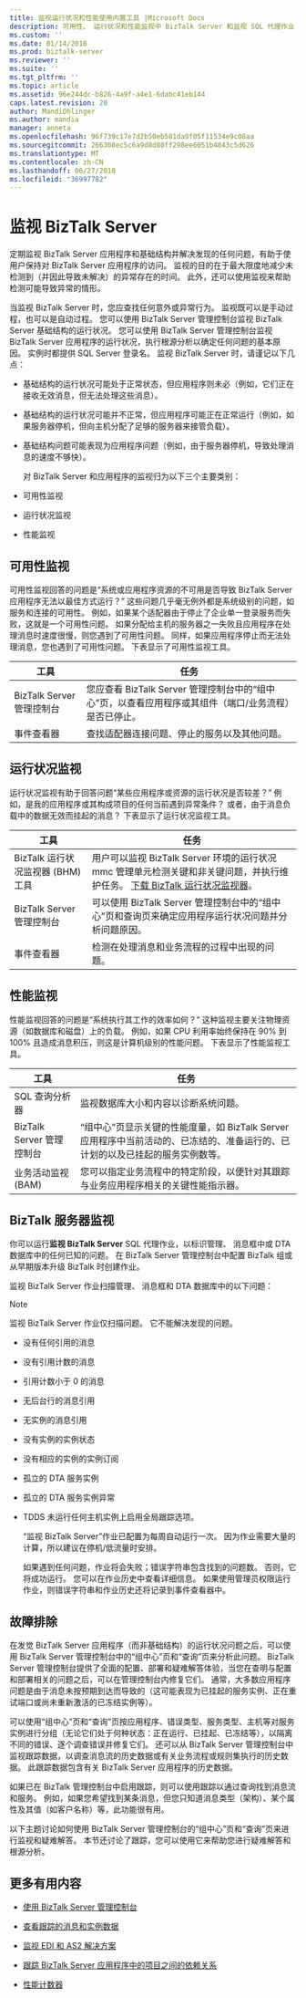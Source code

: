 ```yaml
---
title: 监视运行状况和性能使用内置工具 |Microsoft Docs
description: 可用性、 运行状况和性能监视中 BizTalk Server 和监视 SQL 代理作业
ms.custom: ''
ms.date: 01/14/2016
ms.prod: biztalk-server
ms.reviewer: ''
ms.suite: ''
ms.tgt_pltfrm: ''
ms.topic: article
ms.assetid: 96e244dc-b826-4a9f-a4e1-6dabc41eb144
caps.latest.revision: 20
author: MandiOhlinger
ms.author: mandia
manager: anneta
ms.openlocfilehash: 96f739c17e7d2b50eb581da9f05f11534e9c08aa
ms.sourcegitcommit: 266308ec5c6a9d8d80ff298ee6051b4843c5d626
ms.translationtype: MT
ms.contentlocale: zh-CN
ms.lasthandoff: 06/27/2018
ms.locfileid: "36997782"
---
```

# <a name="monitoring-biztalk-server"></a>监视 BizTalk Server
定期监视 BizTalk Server 应用程序和基础结构并解决发现的任何问题，有助于使用户保持对 BizTalk Server 应用程序的访问。 监视的目的在于最大限度地减少未检测到（并因此导致未解决）的异常存在的时间。 此外，还可以使用监视来帮助检测可能导致异常的情形。  
  
 当监视 BizTalk Server 时，您应查找任何意外或异常行为。 监视既可以是手动过程，也可以是自动过程。 您可以使用 BizTalk Server 管理控制台监视 BizTalk Server 基础结构的运行状况。 您可以使用 BizTalk Server 管理控制台监视 BizTalk Server 应用程序的运行状况，执行根源分析以确定任何问题的基本原因。 实例时都提供 SQL Server 登录名。 监视 BizTalk Server 时，请谨记以下几点：  
  
- 基础结构的运行状况可能处于正常状态，但应用程序则未必（例如，它们正在接收无效消息，但无法处理这些消息）。  
  
- 基础结构的运行状况可能并不正常，但应用程序可能正在正常运行（例如，如果服务器停机，但向主机分配了足够的服务器来接管负载）。  
  
- 基础结构问题可能表现为应用程序问题（例如，由于服务器停机，导致处理消息的速度不够快）。  
  
  对 BizTalk Server 和应用程序的监视归为以下三个主要类别：  
  
- 可用性监视  
  
- 运行状况监视  
  
- 性能监视  
  
## <a name="availability-monitoring"></a>可用性监视  
 可用性监视回答的问题是“系统或应用程序资源的不可用是否导致 BizTalk Server 应用程序无法以最佳方式运行？” 这些问题几乎毫无例外都是系统级别的问题，如服务和连接的可用性。 例如，如果某个适配器由于停止了企业单一登录服务而失败，这就是一个可用性问题。 如果分配给主机的服务器之一失败且应用程序在处理消息时速度很慢，则您遇到了可用性问题。 同样，如果应用程序停止而无法处理消息，您也遇到了可用性问题。 下表显示了可用性监视工具。  
  
|工具|任务|  
|----------|----------|  
|BizTalk Server 管理控制台|您应查看 BizTalk Server 管理控制台中的“组中心”页，以查看应用程序或其组件（端口/业务流程）是否已停止。|  
|事件查看器|查找适配器连接问题、停止的服务以及其他问题。|  
  
## <a name="health-monitoring"></a>运行状况监视  
 运行状况监视有助于回答问题“某些应用程序或资源的运行状况是否较差？” 例如，是我的应用程序或其构成项目的任何当前遇到异常条件？ 或者，由于消息负载中的数据无效而挂起的消息？ 下表显示了运行状况监视工具。  
  
|工具|任务|  
|----------|----------|  
|BizTalk 运行状况监视器 (BHM) 工具|用户可以监视 BizTalk Server 环境的运行状况 mmc 管理单元检测关键和非关键问题，并执行维护任务。  [下载 BizTalk 运行状况监视器](https://www.microsoft.com/download/details.aspx?id=43716)。|  
|BizTalk Server 管理控制台|可以使用 BizTalk Server 管理控制台中的“组中心”页和查询页来确定应用程序运行状况问题并分析问题原因。|  
|事件查看器|检测在处理消息和业务流程的过程中出现的问题。|  
  
## <a name="performance-monitoring"></a>性能监视  
 性能监视回答的问题是“系统执行其工作的效率如何？” 这种监视主要关注物理资源（如数据库和磁盘）上的负载。 例如，如果 CPU 利用率始终保持在 90% 到 100% 且造成消息积压，则这是计算机级别的性能问题。 下表显示了性能监视工具。  
  
|工具|任务|  
|----------|----------|  
|SQL 查询分析器|监视数据库大小和内容以诊断系统问题。|  
|BizTalk Server 管理控制台|“组中心”页显示关键的性能度量，如 BizTalk Server 应用程序中当前活动的、已冻结的、准备运行的、已计划的以及已挂起的服务实例数等。|  
|业务活动监视 (BAM)|您可以指定业务流程中的特定阶段，以便针对其跟踪与业务应用程序相关的关键性能指示器。|  
  
## <a name="biztalk-server-monitoring"></a>BizTalk 服务器监视  
 你可以运行**监视 BizTalk Server** SQL 代理作业，以标识管理、 消息框中或 DTA 数据库中的任何已知的问题。 在 BizTalk Server 管理控制台中配置 BizTalk 组或从早期版本升级 BizTalk 时创建作业。  
  
 监视 BizTalk Server 作业扫描管理、 消息框和 DTA 数据库中的以下问题：  
  
> [!NOTE]
>  监视 BizTalk Server 作业仅扫描问题。 它不能解决发现的问题。  
  
- 没有任何引用的消息  
  
- 没有引用计数的消息  
  
- 引用计数小于 0 的消息  
  
- 无后台行的消息引用  
  
- 无实例的消息引用  
  
- 没有实例的实例状态  
  
- 没有相应的实例的实例订阅  
  
- 孤立的 DTA 服务实例  
  
- 孤立的 DTA 服务实例异常  
  
- TDDS 未运行任何主机实例上启用全局跟踪选项。  
  
  “监视 BizTalk Server”作业已配置为每周自动运行一次。 因为作业需要大量的计算，所以建议在停机/低流量时安排。  
  
  如果遇到任何问题，作业将会失败；错误字符串包含找到的问题数。 否则，它将成功运行。 您可以在作业历史中查看详细信息。 如果使用管理员权限运行作业，则错误字符串和作业历史还将记录到事件查看器中。  
  
## <a name="troubleshooting"></a>故障排除  
 在发觉 BizTalk Server 应用程序（而非基础结构）的运行状况问题之后，可以使用 BizTalk Server 管理控制台中的“组中心”页和“查询”页来分析此问题。 BizTalk Server 管理控制台提供了全面的配置、部署和疑难解答体验，当您在查明与配置和部署相关的问题之后，可以在管理控制台内修复它们。 通常，大多数应用程序问题是由于消息未按预期到达而导致的（这可能表现为已挂起的服务实例、正在重试端口或尚未重新激活的已冻结实例等）。  
  
 可以使用“组中心”页和“查询”页按应用程序、错误类型、服务类型、主机等对服务实例进行分组（无论它们处于何种状态：正在运行、已挂起、已冻结等），以隔离不同的错误、逐个调查错误并修复它们。 还可以从 BizTalk Server 管理控制台中监视跟踪数据，以调查消息流的历史数据或有关业务流程或规则集执行的历史数据。 此跟踪数据包含有关 BizTalk Server 应用程序的历史数据。  
  
 如果已在 BizTalk 管理控制台中启用跟踪，则可以使用跟踪以通过查询找到消息流和服务。 例如，如果您希望找到某条消息，但您只知道消息类型（架构）、某个属性及其值（如客户名称）等，此功能很有用。  
  
 以下主题讨论如何使用 BizTalk Server 管理控制台的“组中心”页和“查询”页来进行监视和疑难解答。 本节还讨论了跟踪，您可以使用它来帮助您进行疑难解答和根源分析。  
  
## <a name="more-good-stuff"></a>更多有用内容  
  
-   [使用 BizTalk Server 管理控制台](../core/using-the-biztalk-server-administration-console.md)  
  
-   [查看跟踪的消息和实例数据](../core/viewing-tracked-message-and-instance-data.md)  
  
-   [监视 EDI 和 AS2 解决方案](../core/monitoring-edi-and-as2-solutions.md)  
  
-   [跟踪 BizTalk Server 应用程序中的项目之间的依赖关系](../core/tracking-dependencies-between-artifacts-in-a-biztalk-server-application.md)

- [性能计数器](performance-counters.md)